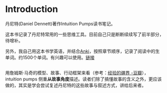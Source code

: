 # Introduction

丹尼特\(Daniel Dennett\)著作Intuition Pumps读书笔记。

这本书记录了丹尼特常用的一些思维工具。目前自己只是断断续续写了前半部分，待增补。

另外，我自己用这本书学英语，并结合[Anki](https://www.ankichina.net/anki20.html)，按照章节顺序，记录了阅读中的生单词。约1500个单词。有兴趣可以使用。[链接](https://ankiweb.net/shared/info/1443966211)

## 

用詹姆斯·马奇的模型、故事、行动框架来看（参考：[经验的疆界 -豆瓣](https://book.douban.com/subject/27146611/)），intuition pumps 侧重**从故事角度**描述。读者们除了搞懂故事的含义之外，更应该做的，其实是学会尝试复述丹尼特的这些故事与叙述方式，讲给后来者。

